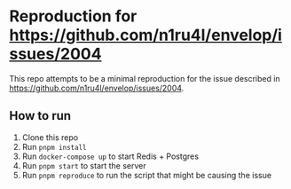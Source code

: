 # Reproduction for https://github.com/n1ru4l/envelop/issues/2004

This repo attempts to be a minimal reproduction for the issue described in https://github.com/n1ru4l/envelop/issues/2004.

## How to run

1. Clone this repo
2. Run `pnpm install`
3. Run `docker-compose up` to start Redis + Postgres
4. Run `pnpm start` to start the server
5. Run `pnpm reproduce` to run the script that might be causing the issue
